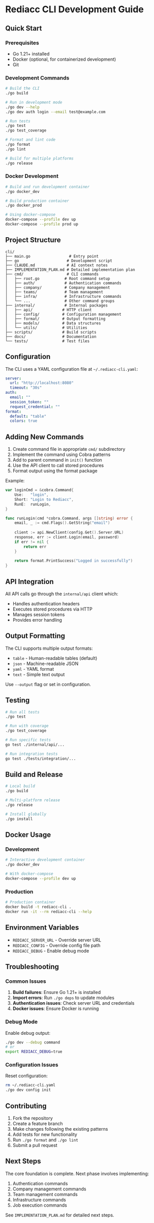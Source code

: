 # Rediacc CLI Development Guide

## Quick Start

### Prerequisites
- Go 1.21+ installed
- Docker (optional, for containerized development)
- Git

### Development Commands

```bash
# Build the CLI
./go build

# Run in development mode
./go dev --help
./go dev auth login --email test@example.com

# Run tests
./go test
./go test_coverage

# Format and lint code
./go format
./go lint

# Build for multiple platforms
./go release
```

### Docker Development

```bash
# Build and run development container
./go docker_dev

# Build production container
./go docker_prod

# Using docker-compose
docker-compose --profile dev up
docker-compose --profile prod up
```

## Project Structure

```
cli/
├── main.go                 # Entry point
├── go                     # Development script
├── CLAUDE.md              # AI context notes
├── IMPLEMENTATION_PLAN.md # Detailed implementation plan
├── cmd/                   # CLI commands
│   ├── root.go           # Root command setup
│   ├── auth/             # Authentication commands
│   ├── company/          # Company management
│   ├── teams/            # Team management
│   ├── infra/            # Infrastructure commands
│   └── ...               # Other command groups
├── internal/             # Internal packages
│   ├── api/             # HTTP client
│   ├── config/          # Configuration management
│   ├── format/          # Output formatting
│   ├── models/          # Data structures
│   └── utils/           # Utilities
├── scripts/             # Build scripts
├── docs/                # Documentation
└── tests/               # Test files
```

## Configuration

The CLI uses a YAML configuration file at `~/.rediacc-cli.yaml`:

```yaml
server:
  url: "http://localhost:8080"
  timeout: "30s"
auth:
  email: ""
  session_token: ""
  request_credential: ""
format:
  default: "table"
  colors: true
```

## Adding New Commands

1. Create command file in appropriate `cmd/` subdirectory
2. Implement the command using Cobra patterns
3. Add to parent command in `init()` function
4. Use the API client to call stored procedures
5. Format output using the format package

Example:
```go
var loginCmd = &cobra.Command{
    Use:   "login",
    Short: "Login to Rediacc",
    RunE:  runLogin,
}

func runLogin(cmd *cobra.Command, args []string) error {
    email, _ := cmd.Flags().GetString("email")
    
    client := api.NewClient(config.Get().Server.URL)
    response, err := client.Login(email, password)
    if err != nil {
        return err
    }
    
    return format.PrintSuccess("Logged in successfully")
}
```

## API Integration

All API calls go through the `internal/api` client which:
- Handles authentication headers
- Executes stored procedures via HTTP
- Manages session tokens
- Provides error handling

## Output Formatting

The CLI supports multiple output formats:
- `table` - Human-readable tables (default)
- `json` - Machine-readable JSON
- `yaml` - YAML format
- `text` - Simple text output

Use `--output` flag or set in configuration.

## Testing

```bash
# Run all tests
./go test

# Run with coverage
./go test_coverage

# Run specific tests
go test ./internal/api/...

# Run integration tests
go test ./tests/integration/...
```

## Build and Release

```bash
# Local build
./go build

# Multi-platform release
./go release

# Install globally
./go install
```

## Docker Usage

### Development
```bash
# Interactive development container
./go docker_dev

# With docker-compose
docker-compose --profile dev up
```

### Production
```bash
# Production container
docker build -t rediacc-cli .
docker run -it --rm rediacc-cli --help
```

## Environment Variables

- `REDIACC_SERVER_URL` - Override server URL
- `REDIACC_CONFIG` - Override config file path
- `REDIACC_DEBUG` - Enable debug mode

## Troubleshooting

### Common Issues

1. **Build failures**: Ensure Go 1.21+ is installed
2. **Import errors**: Run `./go deps` to update modules
3. **Authentication issues**: Check server URL and credentials
4. **Docker issues**: Ensure Docker is running

### Debug Mode

Enable debug output:
```bash
./go dev --debug command
# or
export REDIACC_DEBUG=true
```

### Configuration Issues

Reset configuration:
```bash
rm ~/.rediacc-cli.yaml
./go dev config init
```

## Contributing

1. Fork the repository
2. Create a feature branch
3. Make changes following the existing patterns
4. Add tests for new functionality
5. Run `./go format` and `./go lint`
6. Submit a pull request

## Next Steps

The core foundation is complete. Next phase involves implementing:
1. Authentication commands
2. Company management commands
3. Team management commands
4. Infrastructure commands
5. Job execution commands

See `IMPLEMENTATION_PLAN.md` for detailed next steps.